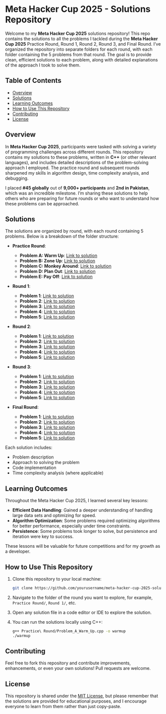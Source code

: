 # Meta Hacker Cup 2025 - Solutions Repository

Welcome to my **Meta Hacker Cup 2025** solutions repository! This repo contains the solutions to all the problems I tackled during the **Meta Hacker Cup 2025** Practice Round, Round 1, Round 2, Round 3, and Final Round. I’ve organized the repository into separate folders for each round, with each folder containing the 5 problems from that round. The goal is to provide clean, efficient solutions to each problem, along with detailed explanations of the approach I took to solve them.

## Table of Contents

* [Overview](#overview)
* [Solutions](#solutions)
* [Learning Outcomes](#learning-outcomes)
* [How to Use This Repository](#how-to-use-this-repository)
* [Contributing](#contributing)
* [License](#license)

## Overview

In **Meta Hacker Cup 2025**, participants were tasked with solving a variety of programming challenges across different rounds. This repository contains my solutions to these problems, written in **C++** (or other relevant languages), and includes detailed descriptions of the problem-solving approach I employed. The practice round and subsequent rounds sharpened my skills in algorithm design, time complexity analysis, and debugging.

I placed **#45 globally** out of **9,000+ participants** and **2nd in Pakistan**, which was an incredible milestone. I’m sharing these solutions to help others who are preparing for future rounds or who want to understand how these problems can be approached.

## Solutions

The solutions are organized by round, with each round containing 5 problems. Below is a breakdown of the folder structure:

* **Practice Round**:

  * **Problem A: Warm Up**: [Link to solution](Practice%20Round/Problem_A_Warm_Up.cpp)
  * **Problem B: Zone Up**: [Link to solution](Practice%20Round/Problem_B_Zone_Up.cpp)
  * **Problem C: Monkey Around**: [Link to solution](Practice%20Round/Problem_C_Monkey_Around.cpp)
  * **Problem D: Plan Out**: [Link to solution](Practice%20Round/Problem_D_Plan_Out.cpp)
  * **Problem E: Pay Off**: [Link to solution](Practice%20Round/Problem_E_Pay_Off.cpp)

* **Round 1**:

  * **Problem 1**: [Link to solution](round-1/problem_1.cpp)
  * **Problem 2**: [Link to solution](round-1/problem_2.cpp)
  * **Problem 3**: [Link to solution](round-1/problem_3.cpp)
  * **Problem 4**: [Link to solution](round-1/problem_4.cpp)
  * **Problem 5**: [Link to solution](round-1/problem_5.cpp)

* **Round 2**:

  * **Problem 1**: [Link to solution](round-2/problem_1.cpp)
  * **Problem 2**: [Link to solution](round-2/problem_2.cpp)
  * **Problem 3**: [Link to solution](round-2/problem_3.cpp)
  * **Problem 4**: [Link to solution](round-2/problem_4.cpp)
  * **Problem 5**: [Link to solution](round-2/problem_5.cpp)

* **Round 3**:

  * **Problem 1**: [Link to solution](round-3/problem_1.cpp)
  * **Problem 2**: [Link to solution](round-3/problem_2.cpp)
  * **Problem 3**: [Link to solution](round-3/problem_3.cpp)
  * **Problem 4**: [Link to solution](round-3/problem_4.cpp)
  * **Problem 5**: [Link to solution](round-3/problem_5.cpp)

* **Final Round**:

  * **Problem 1**: [Link to solution](final-round/problem_1.cpp)
  * **Problem 2**: [Link to solution](final-round/problem_2.cpp)
  * **Problem 3**: [Link to solution](final-round/problem_3.cpp)
  * **Problem 4**: [Link to solution](final-round/problem_4.cpp)
  * **Problem 5**: [Link to solution](final-round/problem_5.cpp)

Each solution includes:

* Problem description
* Approach to solving the problem
* Code implementation
* Time complexity analysis (where applicable)

## Learning Outcomes

Throughout the Meta Hacker Cup 2025, I learned several key lessons:

* **Efficient Data Handling**: Gained a deeper understanding of handling large data sets and optimizing for speed.
* **Algorithm Optimization**: Some problems required optimizing algorithms for better performance, especially under time constraints.
* **Persistence**: Some problems took longer to solve, but persistence and iteration were key to success.

These lessons will be valuable for future competitions and for my growth as a developer.

## How to Use This Repository

1. Clone this repository to your local machine:

   ```bash
   git clone https://github.com/yourusername/meta-hacker-cup-2025-solutions.git
   ```
2. Navigate to the folder of the round you want to explore, for example, `Practice Round/`, `Round 1/`, etc.
3. Open any solution file in a code editor or IDE to explore the solution.
4. You can run the solutions locally using C++:

   ```bash
   g++ Practice\ Round/Problem_A_Warm_Up.cpp -o warmup
   ./warmup
   ```

## Contributing

Feel free to fork this repository and contribute improvements, enhancements, or even your own solutions! Pull requests are welcome.

## License

This repository is shared under the [MIT License](LICENSE), but please remember that the solutions are provided for educational purposes, and I encourage everyone to learn from them rather than just copy-paste.

